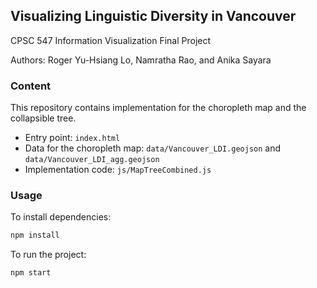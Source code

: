 ## Visualizing Linguistic Diversity in Vancouver

CPSC 547 Information Visualization Final Project

Authors: Roger Yu-Hsiang Lo, Namratha Rao, and Anika Sayara

### Content

This repository contains implementation for the choropleth map and the collapsible tree.

- Entry point: `index.html`
- Data for the choropleth map: `data/Vancouver_LDI.geojson` and `data/Vancouver_LDI_agg.geojson`
- Implementation code: `js/MapTreeCombined.js`

### Usage

To install dependencies:

```bash
npm install
```

To run the project:

```bash
npm start
```